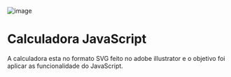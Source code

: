 ![image](https://user-images.githubusercontent.com/104325033/188991892-8a60b191-2d08-4a08-a01d-f1d1c71ceda4.png)


# Calculadora JavaScript

A calculadora esta no formato SVG feito no adobe illustrator e o objetivo foi aplicar as funcionalidade do JavaScript.

